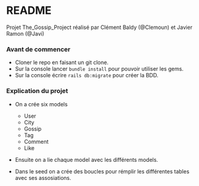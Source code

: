 # README

Projet The_Gossip_Project réalisé par Clément Baldy (@Clemoun) et Javier Ramon (@Javi)

### Avant de commencer
  - Cloner le repo en faisant un git clone.
  - Sur la console lancer ```bundle install``` pour pouvoir utiliser les gems.
  - Sur la console écrire ```rails db:migrate``` pour créer la BDD.
  

### Explication du projet

- On a crée six models
  - User
  - City
  - Gossip
  - Tag
  - Comment
  - Like
  
- Ensuite on a lie chaque model avec les différents models.
- Dans le seed on a crée des boucles pour rémplir les différentes tables avec ses assosiations.
